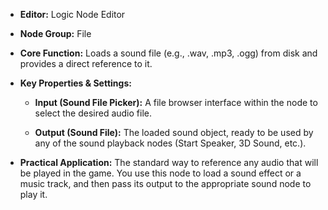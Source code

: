 - **Editor:** Logic Node Editor
    
- **Node Group:** File
    
- **Core Function:** Loads a sound file (e.g., .wav, .mp3, .ogg) from disk and provides a direct reference to it.
    
- **Key Properties & Settings:**
    
    - **Input (Sound File Picker):** A file browser interface within the node to select the desired audio file.
        
    - **Output (Sound File):** The loaded sound object, ready to be used by any of the sound playback nodes (Start Speaker, 3D Sound, etc.).
        
- **Practical Application:** The standard way to reference any audio that will be played in the game. You use this node to load a sound effect or a music track, and then pass its output to the appropriate sound node to play it.